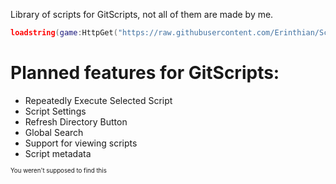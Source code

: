 Library of scripts for GitScripts, not all of them are made by me.

```Lua
loadstring(game:HttpGet("https://raw.githubusercontent.com/Erinthian/Scripts/main/GitScripts"))()
```

# Planned features for GitScripts:
* Repeatedly Execute Selected Script
* Script Settings
* Refresh Directory Button
* Global Search
* Support for viewing scripts
* Script metadata

<sup><sub>You weren't supposed to find this</sub></sup>
